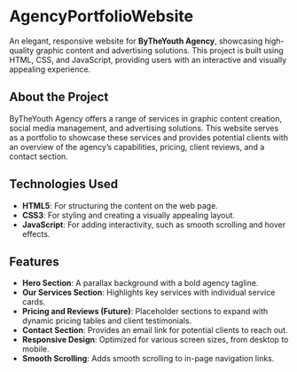 # AgencyPortfolioWebsite

An elegant, responsive website for **ByTheYouth Agency**, showcasing high-quality graphic content and advertising solutions. 
This project is built using HTML, CSS, and JavaScript, providing users with an interactive and visually appealing experience.

## About the Project

ByTheYouth Agency offers a range of services in graphic content creation, social media management, and advertising solutions. 
This website serves as a portfolio to showcase these services and provides potential clients with an overview of the agency’s
capabilities, pricing, client reviews, and a contact section.

## Technologies Used

- **HTML5**: For structuring the content on the web page.
- **CSS3**: For styling and creating a visually appealing layout.
- **JavaScript**: For adding interactivity, such as smooth scrolling and hover effects.

## Features

- **Hero Section**: A parallax background with a bold agency tagline.
- **Our Services Section**: Highlights key services with individual service cards.
- **Pricing and Reviews (Future)**: Placeholder sections to expand with dynamic pricing tables and client testimonials.
- **Contact Section**: Provides an email link for potential clients to reach out.
- **Responsive Design**: Optimized for various screen sizes, from desktop to mobile.
- **Smooth Scrolling**: Adds smooth scrolling to in-page navigation links.

